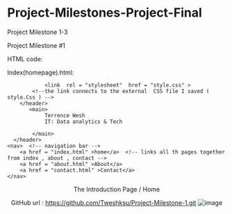 # Project-Milestones-Project-Final
Project Milestone 1-3


Project Milestone #1 


HTML code: 

Index(homepage).html:
<html>
    <head>
        <!--  the documents character encoding UTF -8 it can handele the majority of characters from diffrent languages across the board -->
        <metta charset = "utf-8">
            <!--   adjusting the page scale wnd the viewport to match the width of the device -->          
            <meta name = "viewport" 
                contetnt = " width  = device - width, intial - scale  = 1.0 " >  
     <!-- Specifies the title of the home page -->
        <title> Introduction to Terrence Wesh </title>
            
                <link  rel = "stylesheet"  href = "style.css" >
            <!--the link connects to the external  CSS file I saved ( style.Css ) -->
        </header>
           <main>
                Terrence Wesh 
                IT: Data analytics & Tech 
                
            </main>
      </header>
    <nav>  <!-- navigation bar -->        
        <a href = "index.html" >home</a>  <!-- links all th pages together from index , about , contact -->
        <a href = "about.html" >About</a>
        <a href = "contact.html" >Contact</a>
    </nav>
<header>
    <main>
        <p> The Introduction Page / Home </p>
    </main>
</footerr>
<script src = "script.js" <>script>
<body>
</html>


AboutMe.html:
<html lang ="en">
<head>
      <meta charset = "utf-8">
      <meta name = "veiwport" 
            content = "width = device - width, initial - scale = 1.0"
      <title>About Me Page</title>
      <link> rel = "stylesheet" href = "style.css">
</head>
  <body>   
        <headear> 
          <h1>About Me Page</h1>
        <nav>
            <a href = "index.html">Home</a>
            <a href = "about.html">About Me Page</a>
            <a href = "contact.html">Contat Information</a>a
        </nav>
      <header>

      <main>
        <section>
          <h2> About Me Terrence Wesh </h2>

          <img  src = "images/terrence-Wesh.png" alt = "Terrence Wesh" width ="300" height = "300">
          <p>   My name is Terrence Wesh, and I’m originally from New York. I’m a senior at Kennesaw State University, 
                and in this class, I hope to gain a deeper understanding of computers and get more hands-on experience. 
                I also want to learn how to tackle complex and broad situations. If you need anything, feel free to contact me 
                via email at <a href = "mailto:Twesh@students.Kennesaw.edu">Twesh@students.Kennesaw.edu</a> or by phone or text, and I’ll be sure to get back to you.
            </p> 

        </section>
      </main>                                                                                                                                                                                                                                                                                                                                                                                                                                                                                                                  
  
         <script src = "script.js"></script> 
  </body>
</html>

Contact.html:
<html lang = "en">
  <head>
  <meta charset = "utf - 8">

  <Tittle> Contact Information: </Tittle>

  <link rel = "stylesheet" href = "style.css">
</head>
<body> 
  <header> 
    <h1> Contact Information: </h1>

    <nav>
      <a href = "index.html">home</a>
      <a href = "about.html">about</a>
      <a href = "Contact.html">contact</a>
    </nav>
  </header>


  <main> 
      <section>
        <h2> Email: Twesh@Students.Kennesaw.edu
             Phone: 1-800-900-7146  <!-- Fake number for example -->
             IT: Data analytics & Tech
        </h2>
 <!-- Contact form with input forms for your name, e-mail, and Description box -->
        <form action = "sbumit - form.php" method = "POST">

          <label for = "name">Name:</label>
          <input type = "Text"
                 id = "name"
                 name = "name"
                 required>
<!-- the input field for the user email information -->
          <label for = "email">Email:</label>
          <input type = "email"
            id = "email"
            name = "email"
            required>
<!-- the text box for the users messeage -->
          <label for = "message">Message:</label>
          <textarea = id ="message"  name = "message" rows = "6" required ></textarea>            
         <button type = "submit">Send Email </button>   
        </form>
      </section>
  </main>

<script src ="script.js"></script>
</body>
</html>


GitHub url : https://github.com/Tweshksu/Project-Milestone-1.git
![image](https://github.com/user-attachments/assets/8b5531ac-0928-4854-9cfb-3f627f953011)
